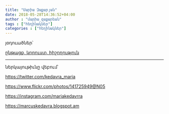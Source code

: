 ```yaml
---
title: "Մարիա Զաքարյան"
date: 2018-05-28T14:36:52+04:00
author : "մարիա_զաքարեան"
tags : ["հեղինակներ"]
categories : ["հեղինակներ"]
---
```


յօդուածներ՝

[ընթացք, կորուստ, հիշողություն](/հոսք/ընթացք_կորուստ_հիշողություն/)

_____

ներկայութիւնը վեբում՝

https://twitter.com/kedavra_maria

https://www.flickr.com/photos/141725949@N05

https://instagram.com/mariakedavrra

https://marcuskedavra.blogspot.am

